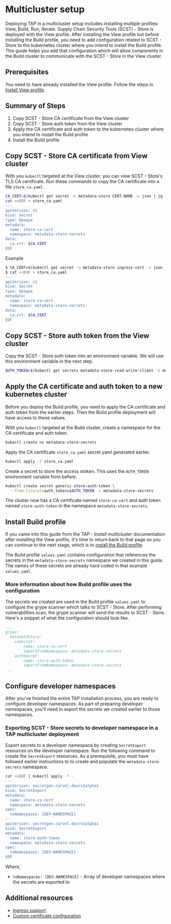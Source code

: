 # Multicluster setup

Deploying TAP in a multicluster setup includes installing multiple profiles: View, Build, Run, Iterate. Supply Chain Security Tools (SCST) - Store is deployed with the View profile. After installing the View profile but before installing the Build profile, you need to add configuration related to SCST - Store to the kubernetes cluster where you intend to install the Build profile. This guide helps you add that configuration which will allow components in the Build cluster to communicate with the SCST - Store in the View cluster.

## Prerequisites

You need to have already installed the View profile. Follow the steps in [Install View profile](../multicluster/installing-multicluster.hbs.md#install-view).


## Summary of Steps

1. Copy SCST - Store CA certificate from the View cluster
1. Copy SCST - Store auth token from the View cluster
1. Apply the CA certificate and auth token to the kubernetes cluster where you intend to install the Build profile
1. Install the Build profile

##  Copy SCST - Store CA certificate from View cluster

With you `kubectl` targeted at the View cluster, you can view SCST - Store's TLS CA certificate. Run these commands to copy the CA certificate into a file `store_ca.yaml`.

```bash
CA_CERT=$(kubectl get secret -n metadata-store CERT-NAME -o json | jq -r ".data.\"ca.crt\"")
cat <<EOF > store_ca.yaml
---
apiVersion: v1
kind: Secret
type: Opaque
metadata:
  name: store-ca-cert
  namespace: metadata-store-secrets
data:
  ca.crt: $CA_CERT
EOF
```

Example

```bash
$ CA_CERT=$(kubectl get secret -n metadata-store ingress-cert -o json | jq -r ".data.\"ca.crt\"")
$ cat <<EOF > store_ca.yaml
---
apiVersion: v1
kind: Secret
type: Opaque
metadata:
  name: store-ca-cert
  namespace: metadata-store-secrets
data:
  ca.crt: $CA_CERT
EOF
```

##  Copy SCST - Store auth token from the View cluster

Copy the SCST - Store auth token into an environment variable. We will use this environment variable in the next step.

```bash
AUTH_TOKEN=$(kubectl get secrets metadata-store-read-write-client -n metadata-store -o jsonpath="{.data.token}" | base64 -d)
```

##  Apply the CA certificate and auth token to a new kubernetes cluster

Before you deploy the Build profile, you need to apply the CA certificate and auth token from the earlier steps. Then the Build profile deployment will have access to these values.

With you `kubectl` targeted at the Build cluster, create a namespace for the CA certificate and auth token.

```bash
kubectl create ns metadata-store-secrets
```

Apply the CA certificate `store_ca.yaml` secret yaml generated earlier.

```bash
kubectl apply -f store_ca.yaml
```

Create a secret to store the access stoken. This uses the `AUTH_TOKEN` environment variable from before.

```bash
kubectl create secret generic store-auth-token \
  --from-literal=auth_token=$AUTH_TOKEN -n metadata-store-secrets
```

The cluster now has a CA certificate named  `store-ca-cert` and auth token named `store-auth-token` in the namespace `metadata-store-secrets`. 

## Install Build profile

If you came into this guide from the *TAP - Install multicluster* documentation after installing the View profile, it's time to return back to that page so you can continue to the next stage, which is to [install the Build profile](../multicluster/installing-multicluster.hbs.md#install-build).

The Build profile `values.yaml` contains configuration that references the secrets in the `metadata-store-secrets` namespace we created in this guide. The names of these secrets are already hard coded in that example `values.yaml`.

### More information about how Build profile uses the configuration

The secrets we created are used in the Build profile `values.yaml` to configure the grype scanner which talks to SCST - Store. After performing vulnerabilities scan, the grype scanner will send the results to SCST - Store. Here's a snippet of what the configuration should look like.

```yaml
...
grype:
  metadataStore:
    caSecret:
        name: store-ca-cert
        importFromNamespace: metadata-store-secrets
    authSecret:
        name: store-auth-token
        importFromNamespace: metadata-store-secrets
...
```

## Configure developer namespaces

After you've finished the entire TAP installation process, you are ready to configure developer namespaces. As part of preparing developer namespaces, you'll need to export the secrets we created earlier to those namespaces.

### Exporting SCST - Store secrets to developer namespace in a TAP multicluster deployment

Export secrets to a developer namespace by creating `SecretExport` resources on the developer namespace. Run the following command to create the `SecretExport` resources. As a prerequisite, you must have followed earlier instructions to to create and populate the `metadata-store-secrets` namespace.

```bash
cat <<EOF | kubectl apply -f -
---
apiVersion: secretgen.carvel.dev/v1alpha1
kind: SecretExport
metadata:
  name: store-ca-cert
  namespace: metadata-store-secrets
spec:
  toNamespaces: [DEV-NAMESPACE]
---
apiVersion: secretgen.carvel.dev/v1alpha1
kind: SecretExport
metadata:
  name: store-auth-token
  namespace: metadata-store-secrets
spec:
  toNamespaces: [DEV-NAMESPACE]
EOF
```

Where,

* `toNamespaces: [DEV-NAMESPACE]` - Array of developer namespaces where the secrets are exported to

## Additional resources

* [Ingress support](ingress.hbs.md)
* [Custom certificate configuration](custom-cert.hbs.md)
